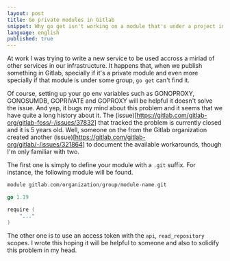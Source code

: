 ```yaml
---
layout: post
title: Go private modules in Gitlab
snippet: Why go get isn't working on a module that's under a project in Gitlab?
language: english
published: true
---
```


At work I was trying to write a new service to be used accross a miriad of other
services in our infrastructure. It happens that, when we publish something in
Gitlab, specially if it's a private module and even more specially if that
module is under some group, `go get` can't find it.

Of course, setting up your go env variables such as GONOPROXY, GONOSUMDB,
GOPRIVATE and GOPROXY will be helpful it doesn't solve the issue. And yep, it
bugs my mind about this problem and it seems that we have quite a  long history
about it. The (issue)[https://gitlab.com/gitlab-org/gitlab-foss/-/issues/37832]
that tracked  the problem is currently closed and it is 5 years old. Well,
someone on the from  the Gitlab organization created another
(issue)[https://gitlab.com/gitlab-org/gitlab/-/issues/321864] to document the
available workarounds, though I'm only familiar with two.

The first one is simply to define your module with a `.git` suffix. For
instance, the following module will be found.

``` go
module gitlab.com/organization/group/module-name.git

go 1.19

require (
    "..."
)
```

The other one is to use an access token with the `api`, `read_repository`
scopes. I wrote this hoping it will be helpful to someone and also to solidify
this problem in my head.